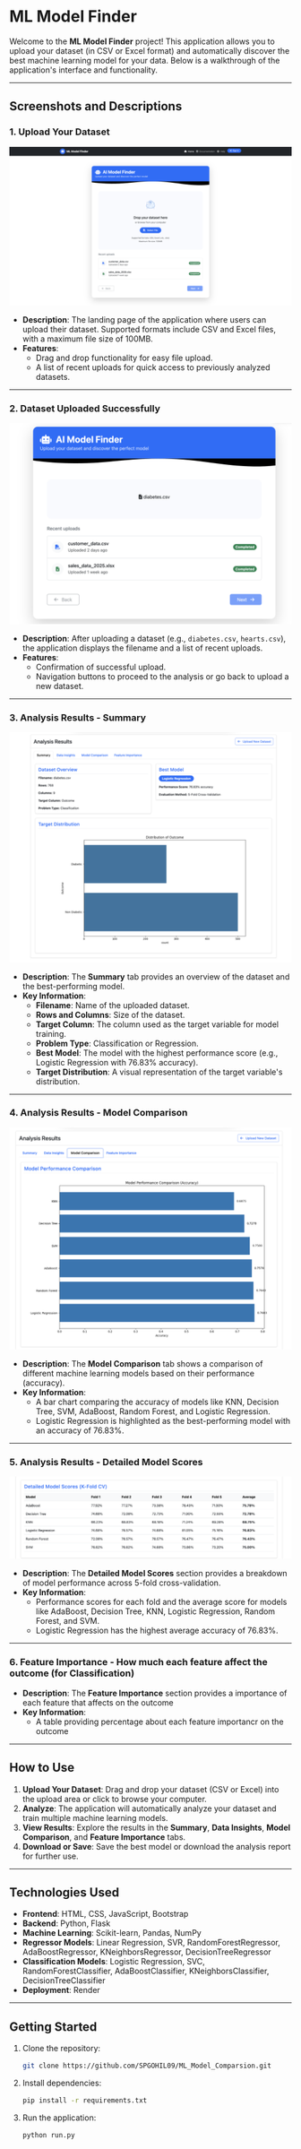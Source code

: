 # ML Model Finder

Welcome to the **ML Model Finder** project! This application allows you to upload your dataset (in CSV or Excel format) and automatically discover the best machine learning model for your data. Below is a walkthrough of the application's interface and functionality.

---

## Screenshots and Descriptions

### 1. **Upload Your Dataset**
![Upload Your Dataset](images/Screenshot%202025-03-13%20at%2023.46.50.png)

- **Description**: The landing page of the application where users can upload their dataset. Supported formats include CSV and Excel files, with a maximum file size of 100MB.
- **Features**:
  - Drag and drop functionality for easy file upload.
  - A list of recent uploads for quick access to previously analyzed datasets.

---

### 2. **Dataset Uploaded Successfully**
![Dataset Uploaded Successfully](images/Screenshot%202025-03-13%20at%2023.47.23.png)

- **Description**: After uploading a dataset (e.g., `diabetes.csv`, `hearts.csv`), the application displays the filename and a list of recent uploads.
- **Features**:
  - Confirmation of successful upload.
  - Navigation buttons to proceed to the analysis or go back to upload a new dataset.

---

### 3. **Analysis Results - Summary**
![Analysis Results - Summary](images/Screenshot%202025-03-13%20at%2023.47.49.png)

- **Description**: The **Summary** tab provides an overview of the dataset and the best-performing model.
- **Key Information**:
  - **Filename**: Name of the uploaded dataset.
  - **Rows and Columns**: Size of the dataset.
  - **Target Column**: The column used as the target variable for model training.
  - **Problem Type**: Classification or Regression.
  - **Best Model**: The model with the highest performance score (e.g., Logistic Regression with 76.83% accuracy).
  - **Target Distribution**: A visual representation of the target variable's distribution.

---

### 4. **Analysis Results - Model Comparison**
![Analysis Results - Model Comparison](images/Screenshot%202025-03-13%20at%2023.48.30.png)

- **Description**: The **Model Comparison** tab shows a comparison of different machine learning models based on their performance (accuracy).
- **Key Information**:
  - A bar chart comparing the accuracy of models like KNN, Decision Tree, SVM, AdaBoost, Random Forest, and Logistic Regression.
  - Logistic Regression is highlighted as the best-performing model with an accuracy of 76.83%.

---

### 5. **Analysis Results - Detailed Model Scores**
![Analysis Results - Detailed Model Scores](images/Screenshot%202025-03-13%20at%2023.48.38.png)

- **Description**: The **Detailed Model Scores** section provides a breakdown of model performance across 5-fold cross-validation.
- **Key Information**:
  - Performance scores for each fold and the average score for models like AdaBoost, Decision Tree, KNN, Logistic Regression, Random Forest, and SVM.
  - Logistic Regression has the highest average accuracy of 76.83%.

---

### 6. **Feature Importance - How much each feature affect the outcome (for Classification)**

- **Description**: The **Feature Importance** section provides a importance of each feature that affects on the outcome
- **Key Information**:
  - A table providing percentage about each feature importancr on the outcome


---

## How to Use

1. **Upload Your Dataset**: Drag and drop your dataset (CSV or Excel) into the upload area or click to browse your computer.
2. **Analyze**: The application will automatically analyze your dataset and train multiple machine learning models.
3. **View Results**: Explore the results in the **Summary**, **Data Insights**, **Model Comparison**, and **Feature Importance** tabs.
4. **Download or Save**: Save the best model or download the analysis report for further use.

---

## Technologies Used

- **Frontend**: HTML, CSS, JavaScript, Bootstrap
- **Backend**: Python, Flask
- **Machine Learning**: Scikit-learn, Pandas, NumPy
- **Regressor Models**: Linear Regression, SVR, RandomForestRegressor, AdaBoostRegressor, KNeighborsRegressor, DecisionTreeRegressor
- **Classification Models**: Logistic Regression, SVC, RandomForestClassifier, AdaBoostClassifier, KNeighborsClassifier, DecisionTreeClassifier
- **Deployment**: Render

---

## Getting Started

1. Clone the repository:
   ```bash
   git clone https://github.com/SPGOHIL09/ML_Model_Comparsion.git

2. Install dependencies:
   ```bash
   pip install -r requirements.txt

3. Run the application:
   ```bash
   python run.py